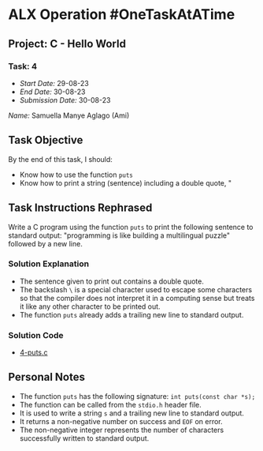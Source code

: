 # ALX Operation #OneTaskAtATime 

## Project: C - Hello World
### Task: 4

- *Start Date:* 29-08-23
- *End Date:* 30-08-23
- *Submission Date:* 30-08-23

*Name:* Samuella Manye Aglago (Ami)

## Task Objective
By the end of this task, I should:
- Know how to use the function `puts`
- Know how to print a string (sentence) including a double quote, "

## Task Instructions Rephrased
Write a C program using the function `puts` to print the following sentence to standard output: "programming is like building a multilingual puzzle" followed by a new line.

### Solution Explanation
- The sentence given to print out contains a double quote.
- The backslash `\` is a special character used to escape some characters so that the compiler does not interpret it in a computing sense but treats it like any other character to be printed out.
- The function `puts` already adds a trailing new line to standard output.

### Solution Code
- [4-puts.c](./4-puts.c)

## Personal Notes
- The function `puts` has the following signature: `int puts(const char *s);`
- The function can be called from the `stdio.h` header file.
- It is used to write a string `s` and a trailing new line to standard output.
- It returns a non-negative number on success and `EOF` on error.
- The non-negative integer represents the number of characters successfully written to standard output.
